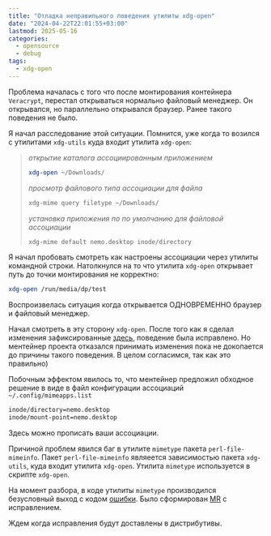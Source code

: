 ```yaml
---
title: "Отладка неправильного поведения утилиты xdg-open"
date: "2024-04-22T22:01:55+03:00"
lastmod: 2025-05-16
categories:
  - opensource
  - debug
tags:
  - xdg-open
---
```


Проблема началась с того что после монтирования контейнера `Veracrypt`, перестал открываться нормально файловый менеджер. Он открывался, но параллельно открывался браузер. Ранее такого поведения не было.

<!--more-->

Я начал расследование этой ситуации. Помнится, уже когда то возился с утилитами `xdg-utils` куда входит утилита `xdg-open`: 

> *открытие каталога ассоциированным приложением*
> 
> ```bash
> xdg-open ~/Downloads/
> ```
> 
> *просмотр файлового типа ассоциации для файла*
> 
> ```bash
> xdg-mime query filetype ~/Downloads/
> ```
> 
> *установка приложения по по умолчанию для файловой ассоциации*
> 
> ```bash
> xdg-mime default nemo.desktop inode/directory
> ```

Я начал пробовать смотреть как настроены ассоциации через утилиты командной строки. Натолкнулся на то что утилита `xdg-open` открывает путь до точки монтирования не корректно:

```bash
xdg-open /run/media/dp/test
```

Воспроизвелась ситуация когда открывается ОДНОВРЕМЕННО браузер и файловый менеджер.

Начал смотреть в эту сторону `xdg-open`. После того как я сделал изменения зафиксированные [здесь](https://gitlab.freedesktop.org/xdg/xdg-utils/-/merge_requests/110), поведение была исправлено.
Но ментейнер проекта отказался принимать изменения пока не докопается до причины такого поведения. В целом согласимся, так как это правильно)

Побочным эффектом явилось то, что ментейнер предложил обходное решение в виде в файл конфигурации ассоциаций `~/.config/mimeapps.list `

```bash
inode/directory=nemo.desktop
inode/mount-point=nemo.desktop
```

Здесь можно прописать ваши ассоциации.

Причиной проблем явился баг в утилите `mimetype` пакета `perl-file-mimeinfo`. Пакет `perl-file-mimeinfo` являеется зависимостью пакета `xdg-utils`, куда входит утилита `xdg-open`. Утилита `mimetype` используется в скрипте `xdg-open`.

На момент разбора, в коде утилиты `mimetype` производился безусловный выход с кодом [ошибки](https://github.com/mbeijen/File-MimeInfo/issues/54). Было сформирован [MR](https://github.com/mbeijen/File-MimeInfo/pull/55) c исправлением.

Ждем когда исправления будут доставлены в дистрибутивы.